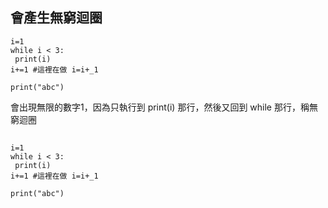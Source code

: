 ## 會產生無窮迴圈
```
i=1
while i < 3:
 print(i)
i+=1 #這裡在做 i=i+_1

print("abc")
```
會出現無限的數字1，因為只執行到 print(i) 那行，然後又回到 while 那行，稱無窮迴圈


## 
```
i=1
while i < 3:
 print(i)
i+=1 #這裡在做 i=i+_1

print("abc")
